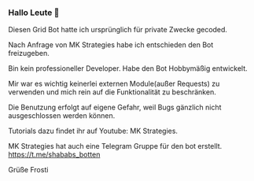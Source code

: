 ### Hallo Leute 👋

Diesen Grid Bot hatte ich ursprünglich für private Zwecke gecoded.

Nach Anfrage von MK Strategies habe ich entschieden den Bot freizugeben.

Bin kein professioneller Developer. Habe den Bot Hobbymäßig entwickelt.

Mir war es wichtig keinerlei externen Module(außer Requests) zu verwenden und mich rein auf die Funktionalität zu beschränken.

Die Benutzung erfolgt auf eigene Gefahr, weil Bugs gänzlich nicht ausgeschlossen werden können.

Tutorials dazu findet ihr auf Youtube: MK Strategies.

MK Strategies hat auch eine Telegram Gruppe für den bot erstellt.
https://t.me/shababs_botten

Grüße
Frosti
